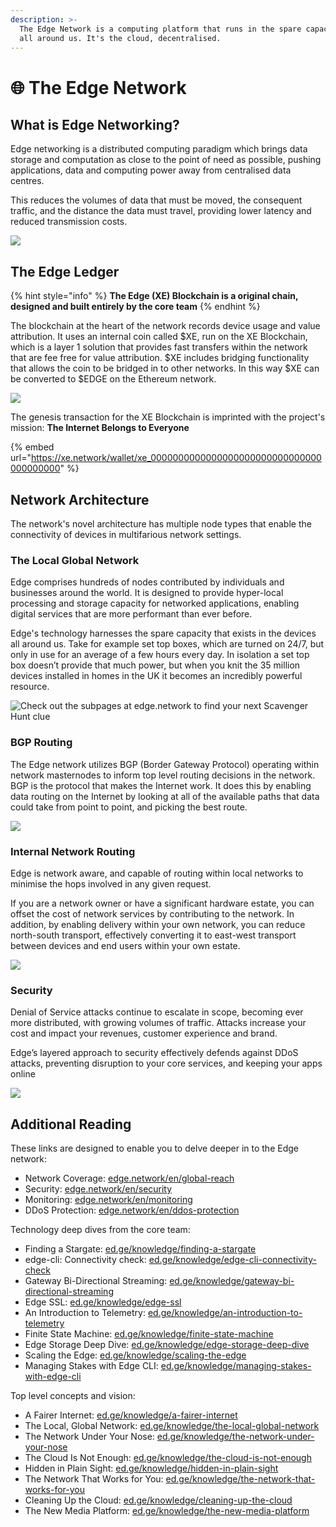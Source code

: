 ```yaml
---
description: >-
  The Edge Network is a computing platform that runs in the spare capacity found
  all around us. It's the cloud, decentralised.
---
```


# 🌐 The Edge Network

## What is Edge Networking?

Edge networking is a distributed computing paradigm which brings data storage and computation as close to the point of need as possible, pushing applications, data and computing power away from centralised data centres.

This reduces the volumes of data that must be moved, the consequent traffic, and the distance the data must travel, providing lower latency and reduced transmission costs.

![](../.gitbook/assets/edgeNetwork.png)

## The Edge Ledger

{% hint style="info" %}
**The Edge (XE) Blockchain is a original chain, designed and built entirely by the core team**
{% endhint %}

The blockchain at the heart of the network records device usage and value attribution. It uses an internal coin called $XE, run on the XE Blockchain, which is a layer 1 solution that provides fast transfers within the network that are fee free for value attribution. $XE includes bridging functionality that allows the coin to be bridged in to other networks. In this way $XE can be converted to $EDGE on the Ethereum network.

![](../.gitbook/assets/xeChain.png)

The genesis transaction for the XE Blockchain is imprinted with the project's mission: **The Internet Belongs to Everyone**

{% embed url="https://xe.network/wallet/xe_0000000000000000000000000000000000000000" %}

## Network Architecture

The network's novel architecture has multiple node types that enable the connectivity of devices in multifarious network settings.

### The Local Global Network

Edge comprises hundreds of nodes contributed by individuals and businesses around the world. It is designed to provide hyper-local processing and storage capacity for networked applications, enabling digital services that are more performant than ever before.

Edge's technology harnesses the spare capacity that exists in the devices all around us. Take for example set top boxes, which are turned on 24/7, but only in use for an average of a few hours every day. In isolation a set top box doesn’t provide that much power, but when you knit the 35 million devices installed in homes in the UK it becomes an incredibly powerful resource.

![Check out the subpages at edge.network to find your next Scavenger Hunt clue](../.gitbook/assets/localGlobal.png)

### BGP Routing

The Edge network utilizes BGP (Border Gateway Protocol) operating within network masternodes to inform top level routing decisions in the network. BGP is the protocol that makes the Internet work. It does this by enabling data routing on the Internet by looking at all of the available paths that data could take from point to point, and picking the best route.

![](../.gitbook/assets/bgp.png)

### Internal Network Routing

Edge is network aware, and capable of routing within local networks to minimise the hops involved in any given request.

If you are a network owner or have a significant hardware estate, you can offset the cost of network services by contributing to the network. In addition, by enabling delivery within your own network, you can reduce north-south transport, effectively converting it to east-west transport between devices and end users within your own estate.

![](../.gitbook/assets/internalRouting.png)

### Security

Denial of Service attacks continue to escalate in scope, becoming ever more distributed, with growing volumes of traffic. Attacks increase your cost and impact your revenues, customer experience and brand.

Edge’s layered approach to security effectively defends against DDoS attacks, preventing disruption to your core services, and keeping your apps online

![](../.gitbook/assets/security.png)

## Additional Reading

These links are designed to enable you to delve deeper in to the Edge network:

* Network Coverage: [edge.network/en/global-reach](https://edge.network/en/global-reach/)
* Security: [edge.network/en/security](https://edge.network/en/security/)
* Monitoring: [edge.network/en/monitoring](https://edge.network/en/monitoring/)
* DDoS Protection: [edge.network/en/ddos-protection](https://edge.network/en/ddos-protection/)

Technology deep dives from the core team:

* Finding a Stargate: [ed.ge/knowledge/finding-a-stargate](https://ed.ge/knowledge/finding-a-stargate)
* edge-cli: Connectivity check: [ed.ge/knowledge/edge-cli-connectivity-check](https://ed.ge/knowledge/edge-cli-connectivity-check)
* Gateway Bi-Directional Streaming: [ed.ge/knowledge/gateway-bi-directional-streaming](https://ed.ge/knowledge/gateway-bi-directional-streaming)
* Edge SSL: [ed.ge/knowledge/edge-ssl](https://ed.ge/knowledge/edge-ssl)
* An Introduction to Telemetry: [ed.ge/knowledge/an-introduction-to-telemetry](https://ed.ge/knowledge/an-introduction-to-telemetry)
* Finite State Machine: [ed.ge/knowledge/finite-state-machine](https://ed.ge/knowledge/finite-state-machine)
* Edge Storage Deep Dive: [ed.ge/knowledge/edge-storage-deep-dive](https://ed.ge/knowledge/edge-storage-deep-dive)
* Scaling the Edge: [ed.ge/knowledge/scaling-the-edge](https://ed.ge/knowledge/scaling-the-edge)
* Managing Stakes with Edge CLI: [ed.ge/knowledge/managing-stakes-with-edge-cli](https://ed.ge/knowledge/managing-stakes-with-edge-cli)

Top level concepts and vision:

* A Fairer Internet: [ed.ge/knowledge/a-fairer-internet](https://ed.ge/knowledge/a-fairer-internet)
* The Local, Global Network: [ed.ge/knowledge/the-local-global-network](https://ed.ge/knowledge/the-local-global-network)
* The Network Under Your Nose: [ed.ge/knowledge/the-network-under-your-nose](https://ed.ge/knowledge/the-network-under-your-nose)
* The Cloud Is Not Enough: [ed.ge/knowledge/the-cloud-is-not-enough](https://ed.ge/knowledge/the-cloud-is-not-enough)
* Hidden in Plain Sight: [ed.ge/knowledge/hidden-in-plain-sight](https://ed.ge/knowledge/hidden-in-plain-sight)
* The Network That Works for You: [ed.ge/knowledge/the-network-that-works-for-you](https://ed.ge/knowledge/the-network-that-works-for-you)
* Cleaning Up the Cloud: [ed.ge/knowledge/cleaning-up-the-cloud](https://ed.ge/knowledge/cleaning-up-the-cloud)
* The New Media Platform: [ed.ge/knowledge/the-new-media-platform](https://ed.ge/knowledge/the-new-media-platform)
